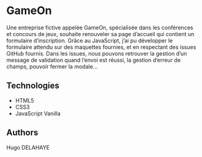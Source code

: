 # GameOn
Une entreprise fictive appelée GameOn, spécialisée dans les conférences et concours de jeux, souhaite renouveler sa page d’accueil qui contient un formulaire d’inscription. Grâce au JavaScript, j’ai pu développer le formulaire attendu sur des maquettes fournies, et en respectant des issues GitHub fournis. Dans les issues, nous pouvons retrouver la gestion d’un message de validation quand l’envoi est réussi, la gestion d’erreur de champs, pouvoir fermer la modale…

## Technologies
- HTML5
- CSS3
- JavaScript Vanilla

## Authors
Hugo DELAHAYE
